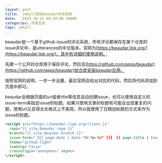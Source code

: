 ```yaml
---
layout: post
title:  jekyll添加beaudar评论系统
date:   2023-10-15 09:10:00 +0800
categories: 开发日志
tags: jekyll
---
```

beaudar是一个基于github issue的评论系统，所有评论都保存在某个仓库的issue评论中，是utterances的中文版本。官网为[https://beaudar.lipk.org/](https://beaudar.lipk.org/)，其中有详细的使用说明。

先建一个公开的仓库用于保存评论，然后去[https://github.com/apps/beaudar](https://github.com/apps/beaudar)给仓库安装beaudar应用。

按照官网的说明，一步一步设置，最后官网会给出对应的代码，然后将代码添加到页面中即可。

beaudar会根据页面的url或者title等信息自动创建issue，也可以使用自定义的issue-term来指定issue的标题。如果只使用文章的标题有可能会出现重复的问题，使用url又显得太长格式上不美观，所以我使用了日期加标题的方式来作为issue的标题。

```html
<script src="https://beaudar.lipk.org/client.js"
  repo="{{ site.beaudar.repo }}"
  branch="{{ site.beaudar.branch }}"
  issue-term="【{{ page.date | date:"%Y-%m-%d" }}】 {{ page.title | truncate: 100, "" }}"
  theme="github-light"
  loading="false"
  crossorigin="anonymous" async>
</script>
```
